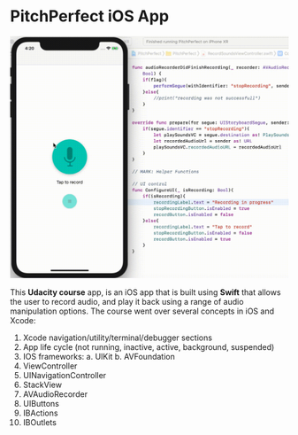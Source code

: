 # PitchPerfect iOS App

![alt text](./recording.gif)

This **Udacity course** app, is an iOS app that is built using **Swift** that allows the user to record audio, and play it back using a range of audio manipulation options.
The course went over several concepts in iOS and Xcode:
1. Xcode navigation/utility/terminal/debugger sections
2. App life cycle (not running, inactive, active, background, suspended)
3. IOS frameworks:
 a. UIKit
 b. AVFoundation
4. ViewController
5. UINavigationController
6. StackView
7. AVAudioRecorder
8. UIButtons
9. IBActions
10. IBOutlets
